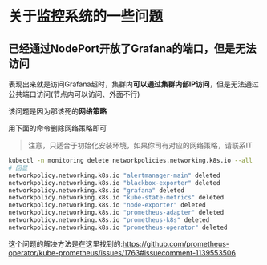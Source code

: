 # 关于监控系统的一些问题

## 已经通过NodePort开放了Grafana的端口，但是无法访问

表现出来就是访问Grafana超时，集群内**可以通过集群内部IP访问**，但是无法通过公共端口访问(节点内可以访问、外面不行)

该问题是因为那该死的**网络策略**

用下面的命令删除网络策略即可

> 注意，只适合于初始化安装环境，如果你司有对应的网络策略，请联系IT

```bash
kubectl -n monitoring delete networkpolicies.networking.k8s.io --all
# 回显
networkpolicy.networking.k8s.io "alertmanager-main" deleted
networkpolicy.networking.k8s.io "blackbox-exporter" deleted
networkpolicy.networking.k8s.io "grafana" deleted
networkpolicy.networking.k8s.io "kube-state-metrics" deleted
networkpolicy.networking.k8s.io "node-exporter" deleted
networkpolicy.networking.k8s.io "prometheus-adapter" deleted
networkpolicy.networking.k8s.io "prometheus-k8s" deleted
networkpolicy.networking.k8s.io "prometheus-operator" deleted
```

这个问题的解决方法是在这里找到的:https://github.com/prometheus-operator/kube-prometheus/issues/1763#issuecomment-1139553506